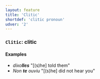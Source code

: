```yaml
---
layout: feature
title: 'Clitic'
shortdef: 'clitic pronoun'
udver: '2'
---
```


### <a name="Clitic">`Clitic`</a>: clitic

#### Examples

* _díxo<b>lles</b>_ "[(s)he] told them"
* _Non <b>te</b> ouviu_ "[(s)he] did not hear you"
